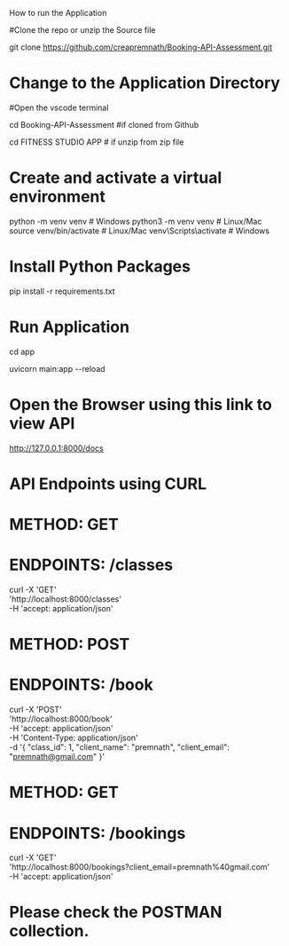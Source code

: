 How to run the Application


#Clone the repo or unzip the Source file

git clone https://github.com/creapremnath/Booking-API-Assessment.git


# Change to the Application Directory
#Open the vscode terminal

cd Booking-API-Assessment #if cloned from Github

cd FITNESS STUDIO APP # if unzip from zip file


# Create and activate a virtual environment

python -m venv venv   # Windows
python3 -m venv venv  # Linux/Mac
source venv/bin/activate    # Linux/Mac
venv\Scripts\activate       # Windows


# Install Python Packages

pip install -r requirements.txt

# Run Application

cd app

uvicorn main:app --reload


# Open the Browser using this link to view API

http://127.0.0.1:8000/docs




# API Endpoints using CURL

# METHOD: GET
# ENDPOINTS: /classes


curl -X 'GET' \
  'http://localhost:8000/classes' \
  -H 'accept: application/json'



# METHOD: POST
# ENDPOINTS: /book

curl -X 'POST' \
  'http://localhost:8000/book' \
  -H 'accept: application/json' \
  -H 'Content-Type: application/json' \
  -d '{
  "class_id": 1,
  "client_name": "premnath",
  "client_email": "premnath@gmail.com"
}'


# METHOD: GET
# ENDPOINTS: /bookings

curl -X 'GET' \
  'http://localhost:8000/bookings?client_email=premnath%40gmail.com' \
  -H 'accept: application/json'



# Please check the POSTMAN collection.
